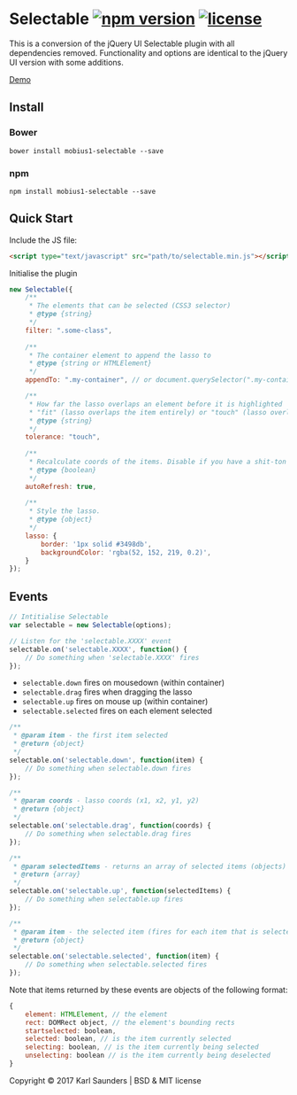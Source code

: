 # Selectable [![npm version](https://badge.fury.io/js/mobius1-selectable.svg)](https://badge.fury.io/js/mobius1-selectable) [![license](https://img.shields.io/github/license/mashape/apistatus.svg)](https://github.com/Mobius1/Selectable/blob/master/LICENSE)
This is a conversion of the jQuery UI Selectable plugin with all dependencies removed. Functionality and options are identical to the jQuery UI version with some additions.

[Demo](http://codepen.io/Mobius1/full/qRxaqQ/)

## Install

### Bower
```
bower install mobius1-selectable --save
```

### npm
```
npm install mobius1-selectable --save
```

## Quick Start

Include the JS file:

```html
<script type="text/javascript" src="path/to/selectable.min.js"></script>
```

Initialise the plugin

```javascript
new Selectable({
	/**
	 * The elements that can be selected (CSS3 selector)
	 * @type {string}
	 */
	filter: ".some-class",
	
	/**
	 * The container element to append the lasso to
	 * @type {string or HTMLElement}
	 */
	appendTo: ".my-container", // or document.querySelector(".my-container")

	/**
	 * How far the lasso overlaps an element before it is highlighted
	 * "fit" (lasso overlaps the item entirely) or "touch" (lasso overlaps the item by any amount).
	 * @type {string}
	 */
	tolerance: "touch",
	
	/**
	 * Recalculate coords of the items. Disable if you have a shit-ton of items.
	 * @type {boolean}
	 */
	autoRefresh: true,
	
	/**
	 * Style the lasso.
	 * @type {object}
	 */	
	lasso: {
		border: '1px solid #3498db',
		backgroundColor: 'rgba(52, 152, 219, 0.2)',
	}	
});
```

## Events

```javascript
// Intitialise Selectable
var selectable = new Selectable(options);

// Listen for the 'selectable.XXXX' event
selectable.on('selectable.XXXX', function() {
    // Do something when 'selectable.XXXX' fires
});
```

* `selectable.down` fires on mousedown (within container)
* `selectable.drag` fires when dragging the lasso
* `selectable.up` fires on mouse up (within container)
* `selectable.selected` fires on each element selected

```javascript
/**
 * @param item - the first item selected
 * @return {object}
 */	
selectable.on('selectable.down', function(item) {
	// Do something when selectable.down fires
});

/**
 * @param coords - lasso coords (x1, x2, y1, y2) 
 * @return {object}
 */	
selectable.on('selectable.drag', function(coords) {
	// Do something when selectable.drag fires
});

/**
 * @param selectedItems - returns an array of selected items (objects)
 * @return {array}
 */	
selectable.on('selectable.up', function(selectedItems) {
	// Do something when selectable.up fires
});

/**
 * @param item - the selected item (fires for each item that is selected)
 * @return {object}
 */	
selectable.on('selectable.selected', function(item) {
	// Do something when selectable.selected fires
});
```

Note that items returned by these events are objects of the following format: 

```javascript
{
    element: HTMLElement, // the element
    rect: DOMRect object, // the element's bounding rects
    startselected: boolean,
    selected: boolean, // is the item currently selected
    selecting: boolean, // is the item currently being selected
    unselecting: boolean // is the item currently being deselected
}
```

Copyright © 2017 Karl Saunders | BSD & MIT license
